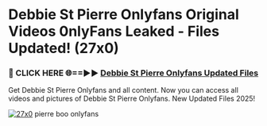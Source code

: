 # Debbie St Pierre Onlyfans Original Videos 0nlyFans Leaked - Files Updated! (27x0)

<h3>🔴 CLICK HERE 🌐==►► <a href="https://tinyurl.com/ms9xzufz" rel="nofollow">Debbie St Pierre Onlyfans Updated Files</a></h3>

Get Debbie St Pierre Onlyfans and all content. Now you can access all videos and pictures of Debbie St Pierre Onlyfans. New Updated Files 2025!

[![27x0](https://i.imgur.com/ppqm5kG.gif)](https://tinyurl.com/ms9xzufz)
pierre boo onlyfans